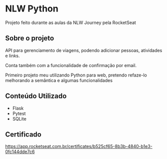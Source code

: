 # NLW Python
Projeto feito durante as aulas da NLW Journey pela RocketSeat


## Sobre o projeto

API para gerenciamento de viagens, podendo adicionar pessoas, atividades e links.

Conta também com a funcionalidade de confirmação por email.

Primeiro projeto meu utilizando Python para web, pretendo refaze-lo melhorando a semântica e algumas funcionalidades

## Conteúdo Utilizado

- Flask 
- Pytest  
- SQLite 







## Certificado

https://app.rocketseat.com.br/certificates/b525cf65-8b3b-4840-b1e3-0fc144dde7c6



